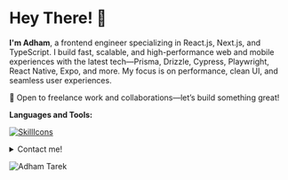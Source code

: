 # Hey There! 👋

**I'm Adham**, a frontend engineer specializing in React.js, Next.js, and TypeScript. I build fast, scalable, and high-performance web and mobile experiences with the latest tech—Prisma, Drizzle, Cypress, Playwright, React Native, Expo, and more. My focus is on performance, clean UI, and seamless user experiences.

🚀 Open to freelance work and collaborations—let’s build something great!

**Languages and Tools:**  

[![SkillIcons](https://skillicons.dev/icons?i=js,ts,nodejs,react,nextjs,remix,astro,gatsby,tailwind,bootstrap,sass,prisma,postgres,redis,supabase,firebase,cloudflare,workers,vercel,docker,vite,vitest,jest,cypress,regex,git,github,gitlab,vscode,postman,threejs,sentry,linux)](https://skillicons.dev) 

<details>
  <summary>Contact me!</summary>
  Portfolio: [https://adhamtarek.vercel.app](https://adhamtarek.vercel.app)<br>
  LinkedIn: [https://linkedin.com/in/adham-tarek](https://linkedin.com/in/adham-tarek)<br>
  Gitlab: [https://gitlab.com/adhamtarek](https://gitlab.com/adhamtarek)<br>
  Email: adhamtarek291@gmail.com<br>
</details>

<p align="left"> <img src="https://komarev.com/ghpvc/?username=adham618&label=Profile%20views&color=0e75b6&style=flat" alt="Adham Tarek" /> </p>
